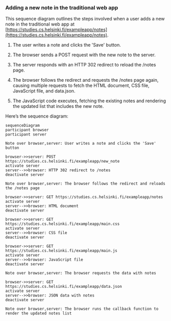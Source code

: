 ### Adding a new note in the traditional web app

This sequence diagram outlines the steps involved when a user adds a new note in the traditional web app at [https://studies.cs.helsinki.fi/exampleapp/notes](https://studies.cs.helsinki.fi/exampleapp/notes).

1. The user writes a note and clicks the 'Save' button.

2. The browser sends a POST request with the new note to the server.

3. The server responds with an HTTP 302 redirect to reload the /notes page.

4. The browser follows the redirect and requests the /notes page again, causing multiple requests to fetch the HTML document, CSS file, JavaScript file, and data.json.

5. The JavaScript code executes, fetching the existing notes and rendering the updated list that includes the new note.

Here’s the sequence diagram:

```mermaid
sequenceDiagram
participant browser
participant server

Note over browser,server: User writes a note and clicks the 'Save' button

browser->>server: POST https://studies.cs.helsinki.fi/exampleapp/new_note
activate server
server-->>browser: HTTP 302 redirect to /notes
deactivate server

Note over browser,server: The browser follows the redirect and reloads the /notes page

browser->>server: GET https://studies.cs.helsinki.fi/exampleapp/notes
activate server
server-->>browser: HTML document
deactivate server

browser->>server: GET https://studies.cs.helsinki.fi/exampleapp/main.css
activate server
server-->>browser: CSS file
deactivate server

browser->>server: GET https://studies.cs.helsinki.fi/exampleapp/main.js
activate server
server-->>browser: JavaScript file
deactivate server

Note over browser,server: The browser requests the data with notes

browser->>server: GET https://studies.cs.helsinki.fi/exampleapp/data.json
activate server
server-->>browser: JSON data with notes
deactivate server

Note over browser,server: The browser runs the callback function to render the updated notes list
```
